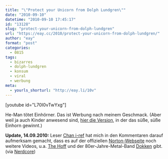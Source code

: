 ```yaml
---
title: "\"Protect your Unicorn from Dolph Lundgren\""
date: "2010-09-10"
datetime: "2010-09-10 17:45:17"
id: "13128"
slug: "protect-your-unicorn-from-dolph-lundgren"
url: "https://eay.cc/2010/protect-your-unicorn-from-dolph-lundgren/"
author: "eay"
format: "post"
categories:
  - 0815
tags:
  - bizarres
  - dolph-lundgren
  - konsum
  - viral
  - werbung
meta:
  - yourls_shorturl: "http://eay.li/10v"
---
```


\[youtube id="L70I0vTwYxg"\]

He-Man tötet Einhörner. Das ist Werbung nach meinem Geschmack. (Aber weil ja auch Kinder anwesend sind, [hier die Version](http://www.youtube.com/watch?v=G6ryQ8N_Lv0 "Tödlicher Feenstaub in ya face!"), in der das süße, süße Einhorn gewinnt.)

**Update, 14.09.2010:** Leser [Chan i-ref](//eay.cc/2010/protect-your-unicorn-from-dolph-lundgren/#comment-17450) hat mich in den Kommentaren darauf aufmerksam gemacht, dass es auf der offiziellen [Norton-Webseite](http://everyclickmatters.com/) noch weitere Videos, u.a. [The Hoff](//eay.cc/tag/david-hasselhoff/) und der 80er-Jahre-Metal-Band [Dokken](http://en.wikipedia.org/wiki/Dokken) gibt. (via [Nerdcore](http://www.nerdcore.de/wp/2010/09/09/dolph-lundgren-grillt-ein-einhorn-untill-his-head-explodes/))
